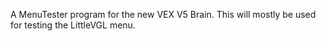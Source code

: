 A MenuTester program for the new VEX V5 Brain. This will mostly be used for testing
the LittleVGL menu. 
